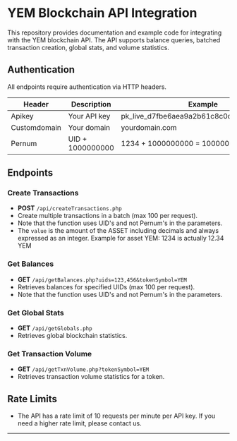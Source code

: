 # YEM Blockchain API Integration

This repository provides documentation and example code for integrating with the YEM blockchain API. The API supports balance queries, batched transaction creation, global stats, and volume statistics.

## Authentication

All endpoints require authentication via HTTP headers.

| Header          | Description                | Example                                 |
|-----------------|---------------------------|------------------------------------------|
| Apikey          | Your API key              | pk_live_d7fbe6aea9a2b61c8c0cbd18225ec126 |
| Customdomain    | Your domain               | yourdomain.com                           |
| Pernum          | UID + 1000000000          | 1234 + 1000000000 = 1000001234           |

## Endpoints

### Create Transactions

- **POST** `/api/createTransactions.php`
- Create multiple transactions in a batch (max 100 per request).
- Note that the function uses UID's and not Pernum's in the parameters.
- The `value` is the amount of the ASSET including decimals and always expressed as an integer. Example for asset YEM: 1234 is actually 12.34 YEM

### Get Balances

- **GET** `/api/getBalances.php?uids=123,456&tokenSymbol=YEM`
- Retrieves balances for specified UIDs (max 100 per request).
- Note that the function uses UID's and not Pernum's in the parameters.

### Get Global Stats

- **GET** `/api/getGlobals.php`
- Retrieves global blockchain statistics.

### Get Transaction Volume

- **GET** `/api/getTxnVolume.php?tokenSymbol=YEM`
- Retrieves transaction volume statistics for a token.

## Rate Limits

- The API has a rate limit of 10 requests per minute per API key. If you need a higher rate limit, please contact us.

---
